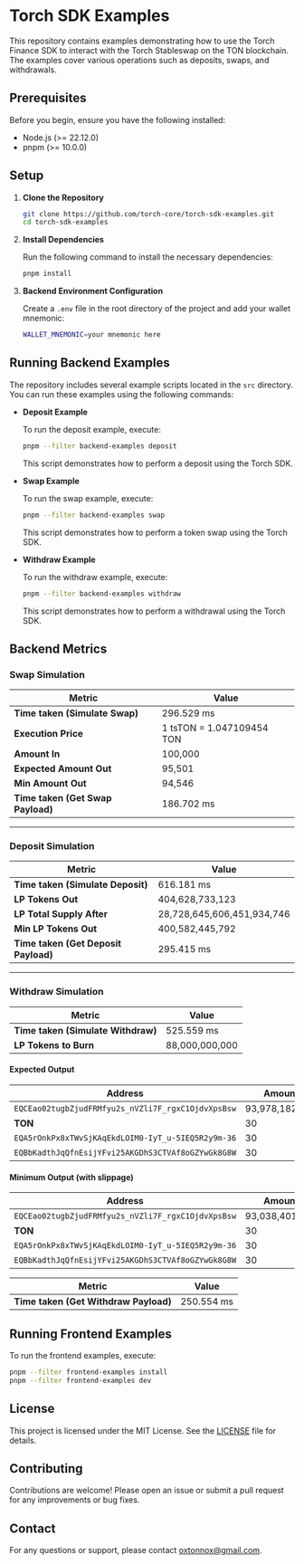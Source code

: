 # Torch SDK Examples

This repository contains examples demonstrating how to use the Torch Finance SDK to interact with the Torch Stableswap on the TON blockchain. The examples cover various operations such as deposits, swaps, and withdrawals.

## Prerequisites

Before you begin, ensure you have the following installed:

- Node.js (>= 22.12.0)
- pnpm (>= 10.0.0)

## Setup

1. **Clone the Repository**

   ```bash
   git clone https://github.com/torch-core/torch-sdk-examples.git
   cd torch-sdk-examples
   ```

2. **Install Dependencies**

   Run the following command to install the necessary dependencies:

   ```bash
   pnpm install
   ```

3. **Backend Environment Configuration**

   Create a `.env` file in the root directory of the project and add your wallet mnemonic:

   ```bash
   WALLET_MNEMONIC=your mnemonic here
   ```

## Running Backend Examples

The repository includes several example scripts located in the `src` directory. You can run these examples using the following commands:

- **Deposit Example**

  To run the deposit example, execute:

  ```bash
  pnpm --filter backend-examples deposit
  ```

  This script demonstrates how to perform a deposit using the Torch SDK.

- **Swap Example**

  To run the swap example, execute:

  ```bash
  pnpm --filter backend-examples swap
  ```

  This script demonstrates how to perform a token swap using the Torch SDK.

- **Withdraw Example**

  To run the withdraw example, execute:

  ```bash
  pnpm --filter backend-examples withdraw
  ```

  This script demonstrates how to perform a withdrawal using the Torch SDK.

## Backend Metrics

### Swap Simulation

| Metric                            | Value                     |
| --------------------------------- | ------------------------- |
| **Time taken (Simulate Swap)**    | 296.529 ms                |
| **Execution Price**               | 1 tsTON = 1.047109454 TON |
| **Amount In**                     | 100,000                   |
| **Expected Amount Out**           | 95,501                    |
| **Min Amount Out**                | 94,546                    |
| **Time taken (Get Swap Payload)** | 186.702 ms                |

---

### Deposit Simulation

| Metric                               | Value                      |
| ------------------------------------ | -------------------------- |
| **Time taken (Simulate Deposit)**    | 616.181 ms                 |
| **LP Tokens Out**                    | 404,628,733,123            |
| **LP Total Supply After**            | 28,728,645,606,451,934,746 |
| **Min LP Tokens Out**                | 400,582,445,792            |
| **Time taken (Get Deposit Payload)** | 295.415 ms                 |

---

### Withdraw Simulation

| Metric                             | Value          |
| ---------------------------------- | -------------- |
| **Time taken (Simulate Withdraw)** | 525.559 ms     |
| **LP Tokens to Burn**              | 88,000,000,000 |

#### Expected Output

| Address                                            | Amount         |
| -------------------------------------------------- | -------------- |
| `EQCEao02tugbZjudFRMfyu2s_nVZli7F_rgxC1OjdvXpsBsw` | 93,978,182,838 |
| **TON**                                            | 30             |
| `EQA5rOnkPx8xTWvSjKAqEkdLOIM0-IyT_u-5IEQ5R2y9m-36` | 30             |
| `EQBbKadthJqQfnEsijYFvi25AKGDhS3CTVAf8oGZYwGk8G8W` | 30             |

#### Minimum Output (with slippage)

| Address                                            | Amount         |
| -------------------------------------------------- | -------------- |
| `EQCEao02tugbZjudFRMfyu2s_nVZli7F_rgxC1OjdvXpsBsw` | 93,038,401,010 |
| **TON**                                            | 30             |
| `EQA5rOnkPx8xTWvSjKAqEkdLOIM0-IyT_u-5IEQ5R2y9m-36` | 30             |
| `EQBbKadthJqQfnEsijYFvi25AKGDhS3CTVAf8oGZYwGk8G8W` | 30             |

| Metric                                | Value      |
| ------------------------------------- | ---------- |
| **Time taken (Get Withdraw Payload)** | 250.554 ms |

## Running Frontend Examples

To run the frontend examples, execute:

```bash
pnpm --filter frontend-examples install
pnpm --filter frontend-examples dev
```

## License

This project is licensed under the MIT License. See the [LICENSE](LICENSE) file for details.

## Contributing

Contributions are welcome! Please open an issue or submit a pull request for any improvements or bug fixes.

## Contact

For any questions or support, please contact [oxtonnox@gmail.com](mailto:oxtonnox@gmail.com).
